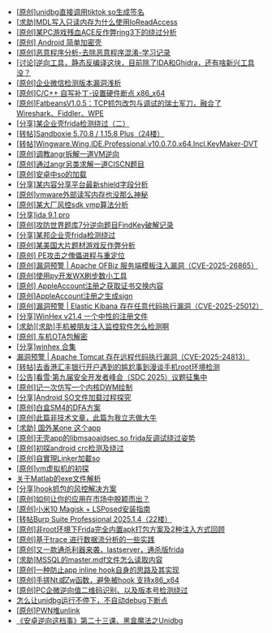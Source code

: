 + [[原创]unidbg直接调用tiktok so生成签名](https://bbs.kanxue.com/thread-285623.htm)
+ [[求助]MDL写入只读内存为什么使用IoReadAccess](https://bbs.kanxue.com/thread-286010.htm)
+ [[原创]某PC游戏残血ACE反作弊ring3下的绕过分析](https://bbs.kanxue.com/thread-284667.htm)
+ [[原创] Android 简单加密壳](https://bbs.kanxue.com/thread-273880.htm)
+ [[原创]恶意程序分析-去除恶意程序混淆-学习记录](https://bbs.kanxue.com/thread-268078.htm)
+ [[讨论]逆向工具，静态反编译这块，目前除了IDA和Ghidra，还有啥新兴工具没？](https://bbs.kanxue.com/thread-284358.htm)
+ [[原创]企业微信检测版本漏洞浅析](https://bbs.kanxue.com/thread-284796.htm)
+ [[原创]C/C++ 自写补丁-设置硬件断点 x86_x64](https://bbs.kanxue.com/thread-283839.htm)
+ [[原创]FatbeansV1.0.5：TCP抓包改包与调试的瑞士军刀，融合了Wireshark、Fiddler、WPE](https://bbs.kanxue.com/thread-284571.htm)
+ [[分享]某企业壳frida检测绕过（二）](https://bbs.kanxue.com/thread-285964.htm)
+ [[转帖]Sandboxie 5.70.8 / 1.15.8 Plus（24楼）](https://bbs.kanxue.com/thread-278793.htm)
+ [[转帖]Wingware.Wing.IDE.Professional.v10.0.7.0.x64.Incl.KeyMaker-DVT](https://bbs.kanxue.com/thread-286011.htm)
+ [[原创]调教angr拆解一道VM逆向](https://bbs.kanxue.com/thread-286013.htm)
+ [[原创]通过angr另类求解一道CISCN题目](https://bbs.kanxue.com/thread-286012.htm)
+ [[原创]安卓中so的加载](https://bbs.kanxue.com/thread-286004.htm)
+ [[分享]某内容分享平台最新shield字段分析](https://bbs.kanxue.com/thread-285929.htm)
+ [[原创]vmware外部读写内存也没那么神秘](https://bbs.kanxue.com/thread-284956.htm)
+ [[原创]某大厂风控sdk vmp算法分析](https://bbs.kanxue.com/thread-285954.htm)
+ [[分享]ida 9.1 pro](https://bbs.kanxue.com/thread-285999.htm)
+ [[原创]攻防世界题库7分逆向题目FindKey破解记录](https://bbs.kanxue.com/thread-286017.htm)
+ [[分享]某邦企业壳frida检测绕过](https://bbs.kanxue.com/thread-285932.htm)
+ [[原创]某美国大片题材游戏反作弊分析](https://bbs.kanxue.com/thread-285956.htm)
+ [[原创] PE攻击之傀儡进程与重定位](https://bbs.kanxue.com/thread-285914.htm)
+ [[原创]漏洞预警 | Apache OFBiz 服务端模板注入漏洞（CVE-2025-26865）](https://bbs.kanxue.com/thread-286022.htm)
+ [[原创]使用py开发WX刷步数小工具](https://bbs.kanxue.com/thread-284858.htm)
+ [[原创] AppleAccount注册之获取证书交换内容](https://bbs.kanxue.com/thread-285944.htm)
+ [[原创]AppleAccount注册之生成sign](https://bbs.kanxue.com/thread-285959.htm)
+ [[原创]漏洞预警 | Elastic Kibana 存在任意代码执行漏洞（CVE-2025-25012）](https://bbs.kanxue.com/thread-286021.htm)
+ [[分享]WinHex v21.4 一个中性的注册文件](https://bbs.kanxue.com/thread-285791.htm)
+ [[求助][求助]手机被朋友注入监控软件怎么检测啊](https://bbs.kanxue.com/thread-285970.htm)
+ [[原创]  车机OTA包解密](https://bbs.kanxue.com/thread-285256.htm)
+ [[分享]winhex 合集](https://bbs.kanxue.com/thread-285630.htm)
+ [漏洞预警 | Apache Tomcat 存在远程代码执行漏洞（CVE-2025-24813）](https://bbs.kanxue.com/thread-286023.htm)
+ [[转帖]去香港汇丰银行开户遇到的尴尬事到漫谈手机root环境检测](https://bbs.kanxue.com/thread-285754.htm)
+ [[公告]看雪·第九届安全开发者峰会（SDC 2025）议题征集中](https://bbs.kanxue.com/thread-285672.htm)
+ [[原创]记一次仿写一个内核DWM绘制](https://bbs.kanxue.com/thread-279167.htm)
+ [[分享]Android  SO文件加载过程探究](https://bbs.kanxue.com/thread-285788.htm)
+ [[原创]白盒SM4的DFA方案](https://bbs.kanxue.com/thread-285292.htm)
+ [[原创]此篇非技术文章，此篇为我立志做大牛](https://bbs.kanxue.com/thread-284823.htm)
+ [[求助] 国外某one  这个app](https://bbs.kanxue.com/thread-286025.htm)
+ [[原创]无壳app的libmsaoaidsec.so frida反调试绕过姿势](https://bbs.kanxue.com/thread-285811.htm)
+ [[原创]初探android crc检测及绕过](https://bbs.kanxue.com/thread-285790.htm)
+ [[原创]自實現Linker加載so](https://bbs.kanxue.com/thread-282316.htm)
+ [[原创]vm虚拟机的初探](https://bbs.kanxue.com/thread-284883.htm)
+ [关于Matlab的exe文件解析](https://bbs.kanxue.com/thread-277486.htm)
+ [[分享]hook抓包的风控解决方案](https://bbs.kanxue.com/thread-278396.htm)
+ [[原创]如何让你的应用在市场中脱颖而出？](https://bbs.kanxue.com/thread-286029.htm)
+ [[原创]小米10 Magisk + LSPosed安装指南](https://bbs.kanxue.com/thread-285114.htm)
+ [[转帖Burp Suite Professional 2025.1.4（22楼）](https://bbs.kanxue.com/thread-280744.htm)
+ [[原创]非root环境下Frida完全内置apk打包方案及2种注入方式回顾](https://bbs.kanxue.com/thread-284482.htm)
+ [[原创]基于trace 进行数据流分析的一些实践](https://bbs.kanxue.com/thread-285243.htm)
+ [[原创]又一款通杀利器来袭，lastserver，通杀版frida](https://bbs.kanxue.com/thread-285762.htm)
+ [[求助]MSSQL的master.mdf文件怎么读取内容](https://bbs.kanxue.com/thread-286030.htm)
+ [[原创]一种防止app inline hook自身的思路及其实现](https://bbs.kanxue.com/thread-286031.htm)
+ [[原创]手搓Nt*或Zw*函数，避免被hook 支持x86_x64](https://bbs.kanxue.com/thread-284264.htm)
+ [[原创]PC企微逆向值二维码识别、以及版本号检测绕过](https://bbs.kanxue.com/thread-285886.htm)
+ [怎么让unidbg运行不停下，不自动debug下断点](https://bbs.kanxue.com/thread-278246.htm)
+ [[原创]PWN堆unlink](https://bbs.kanxue.com/thread-283956.htm)
+ [《安卓逆向这档事》第二十三课、黑盒魔法之Unidbg](https://bbs.kanxue.com/thread-285073.htm)
